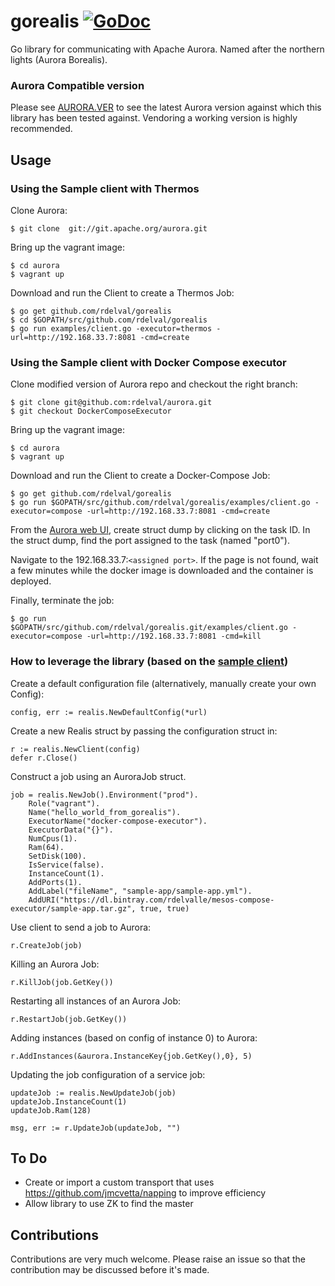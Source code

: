# gorealis [![GoDoc](https://godoc.org/github.com/rdelval/gorealis?status.svg)](https://godoc.org/github.com/rdelval/gorealis)

Go library for communicating with Apache Aurora.
Named after the northern lights (Aurora Borealis).

### Aurora Compatible version
Please see [AURORA.VER](./AURORA.VER) to see the latest Aurora version against which this
library has been tested against. Vendoring a working version is highly recommended.

## Usage

### Using the Sample client with Thermos
Clone Aurora:
```
$ git clone  git://git.apache.org/aurora.git
```

Bring up the vagrant image:
```
$ cd aurora
$ vagrant up
```

Download and run the Client to create a Thermos Job:
```
$ go get github.com/rdelval/gorealis
$ cd $GOPATH/src/github.com/rdelval/gorealis
$ go run examples/client.go -executor=thermos -url=http://192.168.33.7:8081 -cmd=create
```

### Using the Sample client with Docker Compose executor

Clone modified version of Aurora repo and checkout the right branch:
```
$ git clone git@github.com:rdelval/aurora.git
$ git checkout DockerComposeExecutor
```

Bring up the vagrant image:
```
$ cd aurora
$ vagrant up
```

Download and run the Client to create a Docker-Compose Job:
```
$ go get github.com/rdelval/gorealis
$ go run $GOPATH/src/github.com/rdelval/gorealis/examples/client.go -executor=compose -url=http://192.168.33.7:8081 -cmd=create
```
From the [Aurora web UI](http://192.168.33.7:8081/scheduler/vagrant/prod/docker-compose/0), create struct dump by clicking on the task ID.
In the struct dump, find the port assigned to the task (named "port0"). 

Navigate to the 192.168.33.7:`<assigned port>`.
If the page is not found, wait a few minutes while the docker image is downloaded and the container is deployed.

Finally, terminate the job:
```
$ go run $GOPATH/src/github.com/rdelval/gorealis.git/examples/client.go -executor=compose -url=http://192.168.33.7:8081 -cmd=kill
```

### How to leverage the library (based on the [sample client](examples/client.go))

Create a default configuration file (alternatively, manually create your own Config):
```
config, err := realis.NewDefaultConfig(*url)
```

Create a new Realis struct by passing the configuration struct in:
```
r := realis.NewClient(config)
defer r.Close()
```

Construct a job using an AuroraJob struct.
```
job = realis.NewJob().Environment("prod").
    Role("vagrant").
    Name("hello_world_from_gorealis").
    ExecutorName("docker-compose-executor").
    ExecutorData("{}").
    NumCpus(1).
    Ram(64).
    SetDisk(100).
    IsService(false).
    InstanceCount(1).
    AddPorts(1).
    AddLabel("fileName", "sample-app/sample-app.yml").
    AddURI("https://dl.bintray.com/rdelvalle/mesos-compose-executor/sample-app.tar.gz", true, true)

```

Use client to send a job to Aurora:
```
r.CreateJob(job)
```

Killing an Aurora Job:
```
r.KillJob(job.GetKey())
```

Restarting all instances of an Aurora Job:
```
r.RestartJob(job.GetKey())
```

Adding instances (based on config of instance 0) to Aurora:
```
r.AddInstances(&aurora.InstanceKey{job.GetKey(),0}, 5)
```

Updating the job configuration of a service job:
```
updateJob := realis.NewUpdateJob(job)
updateJob.InstanceCount(1)
updateJob.Ram(128)

msg, err := r.UpdateJob(updateJob, "")
```

## To Do
* Create or import a custom transport that uses https://github.com/jmcvetta/napping to improve efficiency
* Allow library to use ZK to find the master

## Contributions
Contributions are very much welcome. Please raise an issue so that the contribution may be discussed before it's made.
